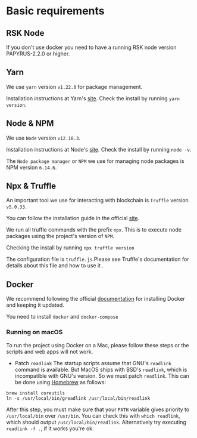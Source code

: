 # Basic requirements

## RSK Node

If you don't use docker you need to have a running RSK node version PAPYRUS-2.2.0 or higher.

## Yarn

We use `yarn` version `v1.22.0` for package management. 

Installation instructions at Yarn's [site](https://yarnpkg.com/getting-started/install). Check the install by running `yarn version`.

## Node & NPM

We use `Node` version `v12.18.3`.

Installation instructions at Node's [site](https://nodejs.org/en/). Check the install by running `node -v`.

The `Node package manager` or `NPM` we use for managing node packages is NPM version `6.14.6`.

## Npx & Truffle

An important tool we use for interacting with blockchain is `Truffle` version `v5.0.33`.

You can follow the installation guide in the official [site](https://www.trufflesuite.com/truffle).

We run all truffle commands with the prefix `npx`. This is to execute node packages using the project's version of `NPM`.

Checking the install by running `npx truffle version`

The configuration file is `truffle.js`.Please see Truffle's documentation  for details about this file and how to use it .

## Docker

We recommend following the official [documentation](https://docs.docker.com/get-docker/) for installing Docker and keeping it updated.

You need to install `docker` and `docker-compose`

### Running on macOS
To run the project using Docker on a Mac, please follow these steps or the scripts and web apps will not work. 

- Patch `readlink`
The startup scripts assume that GNU's `readlink` command is available. But MacOS ships with BSD's `readlink`, which is incompatible with GNU's version. So we must patch `readlink`. This can be done using [Homebrew](https://brew.sh/) as follows:

```
brew install coreutils
ln -s /usr/local/bin/greadlink /usr/local/bin/readlink
```

After this step, you must make sure that your `PATH` variable gives priority to `/usr/local/bin` over `/usr/bin`. You can check this with `which readlink`, which should output `/usr/local/bin/readlink`. Alternatively try executing `readlink -f .`, if it works you're ok.
